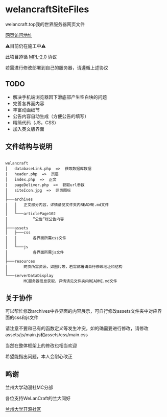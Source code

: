 # welancraftSiteFiles
welancraft.top我的世界服务器网页文件

[网页访问地址](https://mc.royenheart.com)

⚠目前仍在施工中⚠

此项目遵循 [MPL-2.0](https://github.com/royenheart/welancraftSiteFiles/blob/main/LICENSE) 协议

若需进行修改部署到自己的服务器，请遵循上述协议

## TODO

- 解决手机端浏览器因下滑底部产生空白块的问题
- 完善各界面内容
- 丰富动画细节
- 公告内容自动生成（方便公告的填写）
- 精简代码（JS，CSS）
- 加入英文版界面

## 文件结构与说明

```intro

welancraft
│   databaseLink.php  =>  获取数据库数据
│   header.php  =>  页眉
│   index.php  =>  正文
│   pageDeliver.php  =>  获取url参数
│   siteIcon.jpg  =>  网页图标
│
├───archives
│   │   正文部分内容，详情请见文件夹内README.md文件
│   │
│   └───articlePage102
│           “公告“栏公告内容
│
├───assets
│   ├───css
│   │       各界面所需css文件
│   │
│   └───js
│           各界面所需js文件
│
├───resources
│       网页所需资源，如图片等，若需部署请自行修改地址和结构
│
└───serverDataDisplay
        MC服务器信息获取，详情请见文件夹内README.md文件

```

## 关于协作

可以帮忙修改archives中各界面的内容展示，可自行修改assets文件夹中对应界面的css和js文件

请注意不要和已有的函数定义等发生冲突，如的确需要进行修改，请修改assets/js/main.js和assets/css/main.css

当然在整体框架上的修改也相当欢迎

希望能指出问题，本人会耐心改正

## 鸣谢

兰州大学动漫社MC分部

各位支持WeLanCraft的兰大同好

[兰州大学开源社区](https://github.com/LZUOSS)